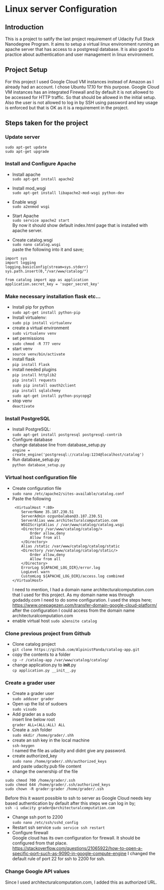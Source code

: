 # Linux server Configuration

## Introduction

This is a project to satify the last project requirement of Udacity Full Stack Nanodegree Program. It aims to setup a virtual linux environment running an apache server that has access to a postgresql database. It is also good to practice about authentication and user management in linux environment. 

## Project Setup

For this project I used Google Cloud VM instances instead of Amazon as I already had an account. I chose Ubuntu 17.10 for this purpose. Google Cloud VM instances has an integrated Firewall and by default it is not allowed to be accessed for HTTP traffic. So that should be allowed in the initial setup. Also the user is not allowed to log in by SSH using password and key usage is enforced but that is OK as it is a requirement in the project.

## Steps taken for the project

### Update server
```
sudo apt-get update
sudo apt-get upgrade
```

### Install and Configure Apache

* Install apache  
`sudo apt-get install apache2`  
* Install mod_wsgi  
`sudo apt-get install libapache2-mod-wsgi python-dev`  
* Enable wsgi  
`sudo a2enmod wsgi`  
* Start Apache  
`sudo service apache2 start`  
By now it should show default index.html page that is installed with apache server.

* Create catalog.wsgi  
`sudo nano catalog.wsgi`  
paste the following into it and save;  
```
import sys
import logging
logging.basicConfig(stream=sys.stderr)
sys.path.insert(0,"/var/www/catalog/")
  
from catalog import app as application
application.secret_key = 'super_secret_key'
```

### Make necessary installation flask etc...
* Install pip for python  
`sudo apt-get install python-pip` 
* Install virtualenv:  
`sudo pip install virtualenv` 
* create a virtual environment  
`sudo virtualenv venv`
* set permissions  
`sudo chmod -R 777 venv` 
* start venv  
`source venv/bin/activate` 
* install flask  
`pip install Flask` 
* install needed plugins  
`pip install httplib2`  
`pip install requests`  
`sudo pip install oauth2client`  
`pip install sqlalchemy`  
`sudo apt-get install python-psycopg2`  
* stop venv  
 `deactivate`

### Install PostgreSQL
* Install PostgreSQL:  
`sudo apt-get install postgresql postgresql-contrib`   
* Configure database   
change database line from database_setup.py  
`engine = create_engine('postgresql://catalog:1234@localhost/catalog')`  
* Run database_setup.py  
`python database_setup.py`

### Virtual host configuration file

* Create configuration file  
`sudo nano /etc/apache2/sites-available/catalog.conf`
* Paste the following  
  ```
   <VirtualHost *:80>
      ServerName 35.187.230.51
      ServerAdmin ozgunbalaban@3.187.230.51
      ServerAlias www.architecturalcomputation.com
      WSGIScriptAlias / /var/www/catalog/catalog.wsgi
      <Directory /var/www/catalog/catalog/>
          Order allow,deny
          Allow from all
      </Directory>
      Alias /static /var/www/catalog/catalog/static
      <Directory /var/www/catalog/catalog/static/>
          Order allow,deny
          Allow from all
      </Directory>
      ErrorLog ${APACHE_LOG_DIR}/error.log
      LogLevel warn
      CustomLog ${APACHE_LOG_DIR}/access.log combined
  </VirtualHost>
  ```
  I need to mention, I had a domain name architecturalcomputation.com that I used for this project. As my domain name was through godaddy.com I need to do some configuration. 
  I used the steps here;  https://www.onepagezen.com/transfer-domain-google-cloud-platform/
  after the configuration I could access from the domain name architecturalcomputation.com
 * enable virtual host 
 `sudo a2ensite catalog`
 

 
### Clone previous project from Github

* Clone catalog project  
`git clone https://github.com/AlpinistPanda/catalog-app.git` 
* copy the contents to a folder  
`cp -r /catalog-app /var/www/catalog/catalog/`   
* change application.py to __init__.py  
`cp application.py __init__.py`  

### Create a grader user
 * Create a grader user   
 `sudo adduser grader`  
 * Open up the list of sudoers  
 `sudo visudo`
 * Add grader as a sudo   
  insert line below root  
  `grader ALL=(ALL:ALL) ALL`
 * Create a .ssh folder  
 `sudo mkdir /home/grader/.shh` 
 * create an ssh key in the local machine  
 `ssh-keygen`  
 I named the file as udacity and didnt give any password. 
 * create authorized_key  
 `sudo nano /home/grader/.shh/authorized_keys`  
 and paste udacity.pub file content
 * change the ownership of the file  
 ``` 
 sudo chmod 700 /home/grader/.ssh  
 sudo chmod 644 /home/grader/.ssh/authorized_keys  
 sudo chown -R grader:grader /home/grader/.ssh 
 ```
Before this it wasnt possible to ssh to server as Google Cloud needs key based authentication by default after this steps we can log in by;  
`ssh -i udacity grader@architecturalcomputation.com`
* Change ssh port to 2200  
`sudo nano /etc/ssh/sshd_config`  
* Restart ssh service 
`sudo service ssh restart`
* Configure firewall  
 Google cloud has its own configuration for firewall. It should be configured from that place. https://stackoverflow.com/questions/21065922/how-to-open-a-specific-port-such-as-9090-in-google-compute-engine
 I changed the default rule of port 22 for ssh to 2200 for ssh. 
 
 ### Change Google API values
 
 Since I used architecturalcomputation.com, I added this as authorized URL.
